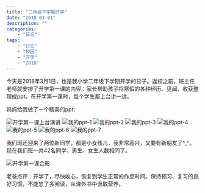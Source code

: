 ```yaml
---
title: "二年级下学期开学"
date: "2018-03-01"
description: ""
categories:
    - "日记"
tags:
    - "日记"
    - "校园"
    - "开学"
    - "2018"
---
```


今天是2018年3月1日，也是我小学二年级下学期开学的日子。返校之前，班主任老师就安排了开学第一课的内容：家长帮助孩子将寒假的各种经历、见闻、收获整理成ppt，在开学第一课时，每个学生都上台讲一讲。

妈妈给我做了一个精美的ppt:

![开学第一课上台演讲](http://image.tonybai.com/img/201803/diary_20180301_2.jpg)
![我的ppt-1](http://image.tonybai.com/img/201803/diary_20180301_3.png)
![我的ppt-2](http://image.tonybai.com/img/201803/diary_20180301_4.png)
![我的ppt-3](http://image.tonybai.com/img/201803/diary_20180301_5.png)
![我的ppt-4](http://image.tonybai.com/img/201803/diary_20180301_6.png)
![我的ppt-5](http://image.tonybai.com/img/201803/diary_20180301_7.png)
![我的ppt-6](http://image.tonybai.com/img/201803/diary_20180301_8.png)
![我的ppt-7](http://image.tonybai.com/img/201803/diary_20180301_9.png)

我们班还迎来了两位新同学，都是小女孩儿，我非常高兴，又要有新朋友了^_^。现在我们班一共42名同学，男生、女生人数相同了。

![开学第一课合影](http://image.tonybai.com/img/201803/diary_20180301_1.jpg)

老爸点评：开学了，尽快收心，恢复到学生正常的作息时间。保持预习、复习的良好习惯，不能忘了多阅读，从课外书中汲取营养。


